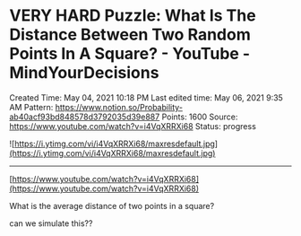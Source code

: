 # VERY HARD Puzzle: What Is The Distance Between Two Random Points In A Square? - YouTube - MindYourDecisions

Created Time: May 04, 2021 10:18 PM
Last edited time: May 06, 2021 9:35 AM
Pattern: https://www.notion.so/Probability-ab40acf93bd848578d3792035d39e887
Points: 1600
Source: https://www.youtube.com/watch?v=i4VqXRRXi68
Status: progress

![https://i.ytimg.com/vi/i4VqXRRXi68/maxresdefault.jpg](https://i.ytimg.com/vi/i4VqXRRXi68/maxresdefault.jpg)

---

[https://www.youtube.com/watch?v=i4VqXRRXi68](https://www.youtube.com/watch?v=i4VqXRRXi68)

What is the average distance of two points in a square?

can we simulate this??